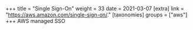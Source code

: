 +++
title = "Single Sign-On"
weight = 33
date = 2021-03-07
[extra]
link = "https://aws.amazon.com/single-sign-on/."
[taxonomies]
groups = ["aws"]
+++
AWS managed SSO

